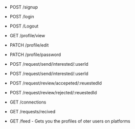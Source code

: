 
- POST /signup
- POST /login
- POST /Logout 

- GET /profile/view
- PATCH /profile/edit
- PATCH /profile/password


- POST /request/send/interested/:userId
- POST /request/send/interested/:userId
- POST /request/review/accepeted/:reuestedId
- POST /request/review/rejected/:reuestedId

- GET /connections
- GET /requests/recived 
- GET /feed - Gets you  the profiles of oter users on platforms


